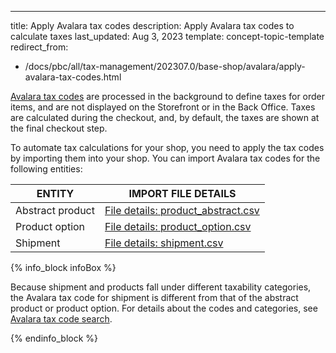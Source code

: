 ---
title: Apply Avalara tax codes
description: Apply Avalara tax codes to calculate taxes
last_updated: Aug 3, 2023
template: concept-topic-template
redirect_from:
- /docs/pbc/all/tax-management/202307.0/base-shop/avalara/apply-avalara-tax-codes.html

[Avalara tax codes](https://help.avalara.com/Avalara_AvaTax_Update/Avalara_tax_codes) are processed in the background to define taxes for order items, and are not displayed on the Storefront or in the Back Office. Taxes are calculated during the checkout, and, by default, the taxes are shown at the final checkout step.

To automate tax calculations for your shop, you need to apply the tax codes by importing them into your shop. You can import Avalara tax codes for the following entities:

| ENTITY | IMPORT FILE DETAILS |
|-|-|
| Abstract product | [File details: product_abstract.csv](/docs/pbc/all/product-information-management/{{page.version}}/base-shop/import-and-export-data/products-data-import/file-details-product-abstract.csv.html) |
| Product option | [File details: product_option.csv](/docs/pbc/all/product-information-management/{{page.version}}/base-shop/import-and-export-data/product-options/file-details-product-option.csv.html) |
| Shipment | [File details: shipment.csv](/docs/scos/dev/data-import/{{page.version}}/data-import-categories/commerce-setup/file-details-shipment.csv.html) |

{% info_block infoBox %}

Because shipment and products fall under different taxability categories, the Avalara tax code for shipment is different from that of the abstract product or product option. For details about the codes and categories, see [Avalara tax code search](https://taxcode.avatax.avalara.com/).

{% endinfo_block %}
